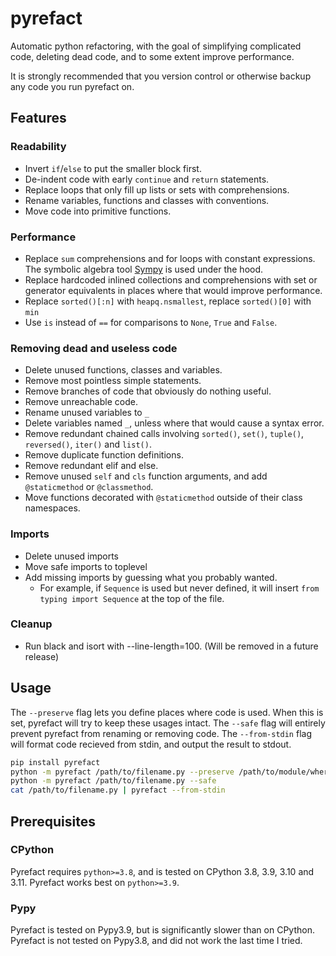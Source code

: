 # pyrefact
Automatic python refactoring, with the goal of simplifying complicated code, deleting dead code, and to some extent improve performance.

It is strongly recommended that you version control or otherwise backup any code you run pyrefact on.

## Features

### Readability

* Invert `if`/`else` to put the smaller block first.
* De-indent code with early `continue` and `return` statements.
* Replace loops that only fill up lists or sets with comprehensions.
* Rename variables, functions and classes with conventions.
* Move code into primitive functions.

### Performance

* Replace `sum` comprehensions and for loops with constant expressions. The symbolic algebra tool [Sympy](https://github.com/sympy/sympy) is used under the hood.
* Replace hardcoded inlined collections and comprehensions with set or generator equivalents in places where that would improve performance.
* Replace `sorted()[:n]` with `heapq.nsmallest`, replace `sorted()[0]` with `min`
* Use `is` instead of `==` for comparisons to `None`, `True` and `False`.

### Removing dead and useless code

* Delete unused functions, classes and variables.
* Remove most pointless simple statements.
* Remove branches of code that obviously do nothing useful.
* Remove unreachable code.
* Rename unused variables to `_`
* Delete variables named `_`, unless where that would cause a syntax error.
* Remove redundant chained calls involving `sorted()`, `set()`, `tuple()`, `reversed()`, `iter()` and `list()`.
* Remove duplicate function definitions.
* Remove redundant elif and else.
* Remove unused `self` and `cls` function arguments, and add `@staticmethod` or `@classmethod`.
* Move functions decorated with `@staticmethod` outside of their class namespaces.

### Imports

* Delete unused imports
* Move safe imports to toplevel
* Add missing imports by guessing what you probably wanted.
  * For example, if `Sequence` is used but never defined, it will insert `from typing import Sequence` at the top of the file.

### Cleanup

* Run black and isort with --line-length=100. (Will be removed in a future release)

## Usage

The `--preserve` flag lets you define places where code is used. When this is set, pyrefact will try to keep these usages intact.
The `--safe` flag will entirely prevent pyrefact from renaming or removing code.
The `--from-stdin` flag will format code recieved from stdin, and output the result to stdout.

```bash
pip install pyrefact
python -m pyrefact /path/to/filename.py --preserve /path/to/module/where/filename/is/used
python -m pyrefact /path/to/filename.py --safe
cat /path/to/filename.py | pyrefact --from-stdin
```

## Prerequisites

### CPython

Pyrefact requires `python>=3.8`, and is tested on CPython 3.8, 3.9, 3.10 and 3.11. Pyrefact works best on `python>=3.9`.

### Pypy

Pyrefact is tested on Pypy3.9, but is significantly slower than on CPython. Pyrefact is not tested on Pypy3.8, and did not work the last time I tried.
